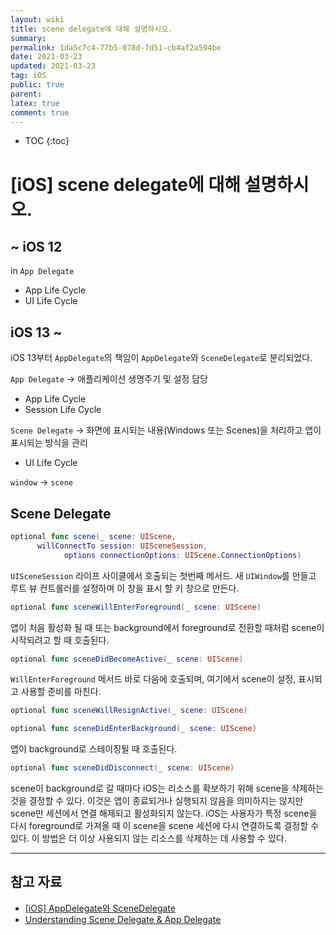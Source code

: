 ```yaml
---
layout: wiki
title: scene delegate에 대해 설명하시오.
summary: 
permalink: 1da5c7c4-77b5-078d-7d51-cb4af2a594be
date: 2021-03-23
updated: 2021-03-23
tag: iOS 
public: true
parent: 
latex: true
comment: true
---
```


* TOC
{:toc}

# \[iOS] scene delegate에 대해 설명하시오.

## ~ iOS 12

in `App Delegate`
- App Life Cycle
- UI Life Cycle

## iOS 13 ~ 

iOS 13부터 `AppDelegate`의 책임이 `AppDelegate`와 `SceneDelegate`로 분리되었다.

`App Delegate` → 애플리케이션 생명주기 및 설정 담당
- App Life Cycle
- Session Life Cycle

`Scene Delegate` → 화면에 표시되는 내용(Windows 또는 Scenes)을 처리하고 앱이 표시되는 방식을 관리
- UI Life Cycle

`window` → `scene`

## Scene Delegate

```swift
optional func scene(_ scene: UIScene, 
      willConnectTo session: UISceneSession, 
            options connectionOptions: UIScene.ConnectionOptions)
```

`UISceneSession` 라이프 사이클에서 호출되는 첫번째 메서드. 새 `UIWindow`를 만들고 루트 뷰 컨트롤러를 설정하며 이 창을 표시 할 키 창으로 만든다.

```swift
optional func sceneWillEnterForeground(_ scene: UIScene)
```

앱이 처음 활성화 될 때 또는 background에서 foreground로 전환할 때처럼 scene이 시작되려고 할 때 호출된다.

```swift
optional func sceneDidBecomeActive(_ scene: UIScene)
```

`WillEnterForeground` 메서드 바로 다음에 호출되며, 여기에서 scene이 설정, 표시되고 사용할 준비를 마친다.

```swift
optional func sceneWillResignActive(_ scene: UIScene)
```

```swift
optional func sceneDidEnterBackground(_ scene: UIScene)
```

앱이 background로 스테이징될 때 호출된다.

```swift
optional func sceneDidDisconnect(_ scene: UIScene)
```

scene이 background로 갈 때마다 iOS는 리소스를 확보하기 위해 scene을 삭제하는 것을 결정할 수 있다. 이것은 앱이 종료되거나 실행되지 않음을 의미하지는 않지만 scene만 세션에서 연결 해제되고 활성화되지 않는다. iOS는 사용자가 특정 scene을 다시 foreground로 가져올 때 이 scene을 scene 세션에 다시 연결하도록 결정할 수 있다. 이 방법은 더 이상 사용되지 않는 리소스를 삭제하는 데 사용할 수 있다.

---

## 참고 자료

- [[iOS] AppDelegate와 SceneDelegate](https://velog.io/@dev-lena/iOS-AppDelegate와-SceneDelegate)
- [Understanding Scene Delegate & App Delegate](https://medium.com/@kalyan.parise/understanding-scene-delegate-app-delegate-7503d48c5445)
